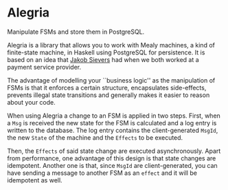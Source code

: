 Alegria
=======
Manipulate FSMs and store them in PostgreSQL.

Alegria is a library that allows you to work with Mealy machines,
a kind of finite-state machine, in Haskell using PostgreSQL for persistence.
It is based on an idea that [Jakob Sievers](http://canned.primat.es/)
had when we both worked at a payment service provider.

The advantage of modelling your ``business logic'' as the manipulation
of FSMs is that it enforces a certain structure, encapsulates side-effects,
prevents illegal state transitions and generally makes it easier to
reason about your code.

When using Alegria a change to an FSM is applied in two steps. First,
when a `Msg` is received the new state for the FSM is calculated and
a log entry is written to the database. The log entry contains the
client-generated `MsgId`, the new `State` of the machine and the `Effects`
to be executed.

Then, the `Effects` of said state change are executed asynchronously.
Apart from performance, one advantage of this design is that state changes
are idempotent. Another one is that, since `MsgId` are client-generated,
you can have sending a message to another FSM as an `effect` and it
will be idempotent as well.
